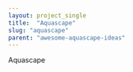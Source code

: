 ```yaml
---
layout: project_single
title:  "Aquascape"
slug: "aquascape"
parent: "awesome-aquascape-ideas"
---
```

Aquascape